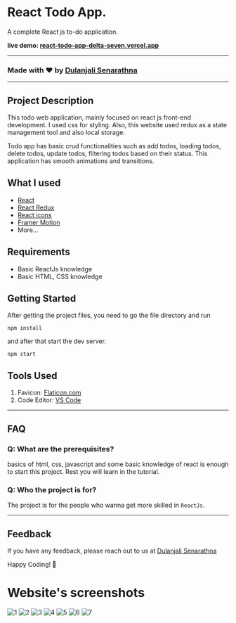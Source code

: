 # React Todo App.

A complete React js to-do application.

**live demo: [react-todo-app-delta-seven.vercel.app](react-todo-app-delta-seven.vercel.app)**

---

### Made with ❤️ by [Dulanjali Senarathna](https://www.linkedin.com/in/dulanjali-senarathna/)

---

## Project Description

This todo web application, mainly focused on react js front-end development. I used css for styling. Also, this website used redux as a state management tool and also local storage. 

Todo app has basic crud functionalities such as add todos, loading todos, delete todos, update todos, filtering todos based on their status. This application has smooth animations and transitions.

## What I used

- [React](https://reactjs.org/)
- [React Redux](https://redux.js.org/)
- [React icons](https://react-icons.netlify.com/)
- [Framer Motion](https://www.npmjs.com/package/framer-motion)
- More...

## Requirements

- Basic ReactJs knowledge
- Basic HTML, CSS knowledge

## Getting Started

After getting the project files, you need to go the file directory and run

```shell
npm install
```

and after that start the dev server.

```shell
npm start
```
## Tools Used

1. Favicon: [Flaticon.com](https://www.flaticon.com/)
1. Code Editor: [VS Code](https://code.visualstudio.com/)

---

## FAQ

### Q: What are the prerequisites?

basics of html, css, javascript and some basic knowledge of react is enough to start this project. Rest you will learn in the tutorial.

### Q: Who the project is for?

The project is for the people who wanna get more skilled in `ReactJs`.

---

## Feedback

If you have any feedback, please reach out to us at [Dulanjali Senarathna](https://www.behance.net/dulanjasenarathna)

Happy Coding! 🚀

# Website's screenshots

![1](https://user-images.githubusercontent.com/59603716/232877585-837dfee5-dd77-4865-a50d-246a92538b08.PNG)
![2](https://user-images.githubusercontent.com/59603716/232877606-7e5910c2-de12-43a8-b752-90435eaeab29.PNG)
![3](https://user-images.githubusercontent.com/59603716/232877616-b81db98b-fc75-4493-9d04-b830cc54f25d.PNG)
![4](https://user-images.githubusercontent.com/59603716/232877625-0a6f828d-711f-4738-9a8c-99b1f321d850.PNG)
![5](https://user-images.githubusercontent.com/59603716/232877656-0032a905-495e-4417-9785-53c7f91fb0c8.PNG)
![6](https://user-images.githubusercontent.com/59603716/232877681-386561ff-86fa-4938-8181-da837b8914c5.PNG)
![7](https://user-images.githubusercontent.com/59603716/232877694-d0536c03-477c-4d48-a975-56632995ee14.PNG)

